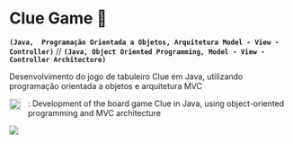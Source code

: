 # Clue Game 🎲

**`(Java,  Programação Orientada a Objetos, Arquitetura Model - View - Controller)`** // **`(Java, Object Oriented Programming, Model - View - Controller Architecture)`**

Desenvolvimento do jogo de tabuleiro Clue em Java, utilizando programação orientada a objetos e arquitetura MVC

<img align="left" alt="C" width="20px" style="padding-right:10px;"  src="https://user-images.githubusercontent.com/38985296/214684826-4f12a1ab-230d-4e46-adcb-ba1dc38ead88.png" /> : 
Development of the board game Clue in Java, using object-oriented programming and MVC architecture

<img src="https://m.media-amazon.com/images/I/91LmzJhfuZL._AC_SL1500_.jpg" />
